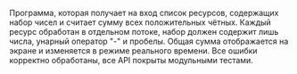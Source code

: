 Программа, которая получает на вход список ресурсов, содержащих набор чисел и считает сумму всех положительных чётных. Каждый ресурс обработан в отдельном потоке, набор должен содержит лишь числа, унарный оператор "-" и пробелы. Общая сумма отображается на экране и изменяется в режиме реального времени. Все ошибки корректно обработаны, все API покрыты модульными тестами.
